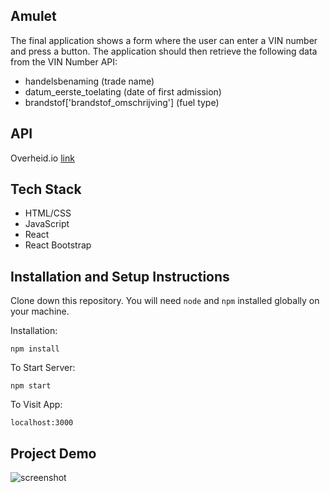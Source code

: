 ## Amulet 

The final application shows a form where the user can enter a VIN number and press a button. 
The application should then retrieve the following data from the VIN Number API:

<ul>
		<li>handelsbenaming (trade name)</li>
		<li>datum_eerste_toelating (date of first admission)</li>
		<li>brandstof['brandstof_omschrijving'] (fuel type)</li>
</ul>


## API

Overheid.io [link](https://overheid.io/documentatie/voertuiggegevens)

## Tech Stack

<ul>
		<li>HTML/CSS</li>
		<li>JavaScript</li>
		<li>React</li>
        <li>React Bootstrap</li>
</ul>


## Installation and Setup Instructions

Clone down this repository. You will need `node` and `npm` installed globally on your machine.  

Installation:

`npm install`  

To Start Server:

`npm start`  

To Visit App:

`localhost:3000`

## Project Demo

![screenshot]()

